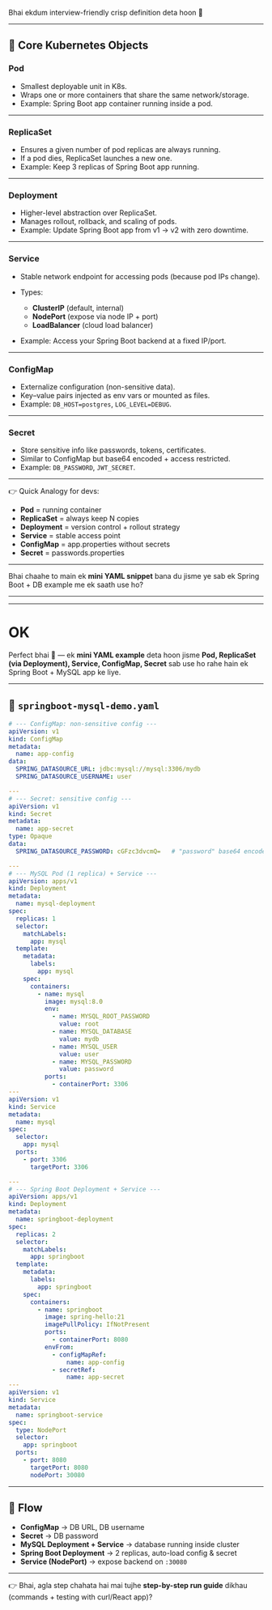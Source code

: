 Bhai ekdum interview-friendly crisp definition deta hoon 🚀

---

## 🔹 Core Kubernetes Objects

### **Pod**

* Smallest deployable unit in K8s.
* Wraps one or more containers that share the same network/storage.
* Example: Spring Boot app container running inside a pod.

---

### **ReplicaSet**

* Ensures a given number of pod replicas are always running.
* If a pod dies, ReplicaSet launches a new one.
* Example: Keep 3 replicas of Spring Boot app running.

---

### **Deployment**

* Higher-level abstraction over ReplicaSet.
* Manages rollout, rollback, and scaling of pods.
* Example: Update Spring Boot app from v1 → v2 with zero downtime.

---

### **Service**

* Stable network endpoint for accessing pods (because pod IPs change).
* Types:

  * **ClusterIP** (default, internal)
  * **NodePort** (expose via node IP + port)
  * **LoadBalancer** (cloud load balancer)
* Example: Access your Spring Boot backend at a fixed IP/port.

---

### **ConfigMap**

* Externalize configuration (non-sensitive data).
* Key–value pairs injected as env vars or mounted as files.
* Example: `DB_HOST=postgres`, `LOG_LEVEL=DEBUG`.

---

### **Secret**

* Store sensitive info like passwords, tokens, certificates.
* Similar to ConfigMap but base64 encoded + access restricted.
* Example: `DB_PASSWORD`, `JWT_SECRET`.

---

👉 Quick Analogy for devs:

* **Pod** = running container
* **ReplicaSet** = always keep N copies
* **Deployment** = version control + rollout strategy
* **Service** = stable access point
* **ConfigMap** = app.properties without secrets
* **Secret** = passwords.properties

---

Bhai chaahe to main ek **mini YAML snippet** bana du jisme ye sab ek Spring Boot + DB example me ek saath use ho?


---
---

# OK

Perfect bhai 🚀 — ek **mini YAML example** deta hoon jisme **Pod, ReplicaSet (via Deployment), Service, ConfigMap, Secret** sab use ho rahe hain ek Spring Boot + MySQL app ke liye.

---

## 📄 `springboot-mysql-demo.yaml`

```yaml
# --- ConfigMap: non-sensitive config ---
apiVersion: v1
kind: ConfigMap
metadata:
  name: app-config
data:
  SPRING_DATASOURCE_URL: jdbc:mysql://mysql:3306/mydb
  SPRING_DATASOURCE_USERNAME: user

---
# --- Secret: sensitive config ---
apiVersion: v1
kind: Secret
metadata:
  name: app-secret
type: Opaque
data:
  SPRING_DATASOURCE_PASSWORD: cGFzc3dvcmQ=   # "password" base64 encoded

---
# --- MySQL Pod (1 replica) + Service ---
apiVersion: apps/v1
kind: Deployment
metadata:
  name: mysql-deployment
spec:
  replicas: 1
  selector:
    matchLabels:
      app: mysql
  template:
    metadata:
      labels:
        app: mysql
    spec:
      containers:
        - name: mysql
          image: mysql:8.0
          env:
            - name: MYSQL_ROOT_PASSWORD
              value: root
            - name: MYSQL_DATABASE
              value: mydb
            - name: MYSQL_USER
              value: user
            - name: MYSQL_PASSWORD
              value: password
          ports:
            - containerPort: 3306
---
apiVersion: v1
kind: Service
metadata:
  name: mysql
spec:
  selector:
    app: mysql
  ports:
    - port: 3306
      targetPort: 3306

---
# --- Spring Boot Deployment + Service ---
apiVersion: apps/v1
kind: Deployment
metadata:
  name: springboot-deployment
spec:
  replicas: 2
  selector:
    matchLabels:
      app: springboot
  template:
    metadata:
      labels:
        app: springboot
    spec:
      containers:
        - name: springboot
          image: spring-hello:21
          imagePullPolicy: IfNotPresent
          ports:
            - containerPort: 8080
          envFrom:
            - configMapRef:
                name: app-config
            - secretRef:
                name: app-secret
---
apiVersion: v1
kind: Service
metadata:
  name: springboot-service
spec:
  type: NodePort
  selector:
    app: springboot
  ports:
    - port: 8080
      targetPort: 8080
      nodePort: 30080
```

---

## 🔄 Flow

* **ConfigMap** → DB URL, DB username
* **Secret** → DB password
* **MySQL Deployment + Service** → database running inside cluster
* **Spring Boot Deployment** → 2 replicas, auto-load config & secret
* **Service (NodePort)** → expose backend on `:30080`

---

👉 Bhai, agla step chahata hai mai tujhe **step-by-step run guide** dikhau (commands + testing with curl/React app)?
